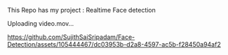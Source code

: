 This Repo has my project : Realtime Face detection


Uploading video.mov…



https://github.com/SujithSaiSripadam/Face-Detection/assets/105444467/dc03953b-d2a8-4597-ac5b-f28450a94af2

